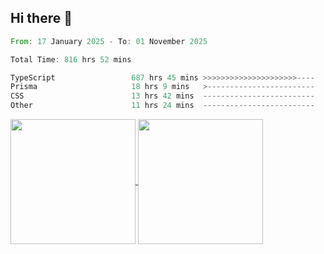 ## Hi there 👋
<!--START_SECTION:waka-->

```rust
From: 17 January 2025 - To: 01 November 2025

Total Time: 816 hrs 52 mins

TypeScript                 687 hrs 45 mins >>>>>>>>>>>>>>>>>>>>>----   83.03 %
Prisma                     18 hrs 9 mins   >------------------------   02.19 %
CSS                        13 hrs 42 mins  -------------------------   01.65 %
Other                      11 hrs 24 mins  -------------------------   01.38 %
```

<!--END_SECTION:waka-->

<a href="https://github.com/anuraghazra/github-readme-stats">
  <img height=200 align="center" src="https://github-readme-stats.vercel.app/api/top-langs/?username=paulgeorge35&layout=donut&langs_count=5&theme=transparent" />
</a>
<a href="https://github.com/anuraghazra/convoychat">
  <img height=200 align="center" src="https://github-readme-stats.vercel.app/api?username=paulgeorge35&show_icons=true&show=prs_merged&theme=transparent&rank_icon=github" />
</a>
